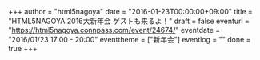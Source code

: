 +++
author = "html5nagoya"
date = "2016-01-23T00:00:00+09:00"
title = "HTML5NAGOYA 2016大新年会 ゲストも来るよ！"
draft = false
eventurl = "https://html5nagoya.connpass.com/event/24674/"
eventdate = "2016/01/23 17:00 - 20:00"
eventtheme = ["新年会"]
eventlog = ""
done = true
+++
